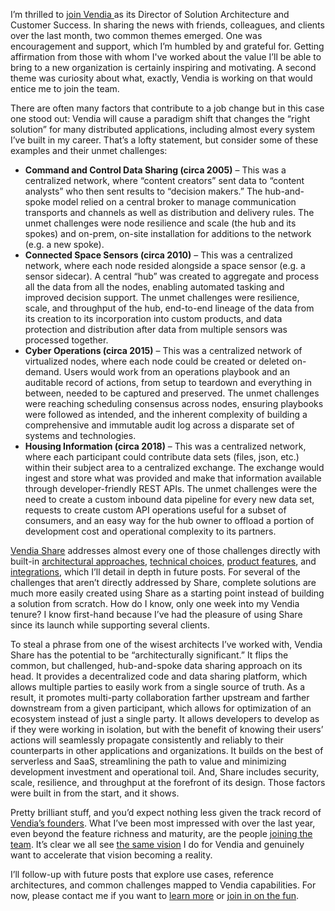 I’m thrilled to [join Vendia ](https://www.vendia.net/about) as its Director of Solution Architecture and Customer Success.  In sharing the news with friends, colleagues, and clients over the last month, two common themes emerged.  One was encouragement and support, which I’m humbled by and grateful for.  Getting affirmation from those with whom I've worked about the value I’ll be able to bring to a new organization is certainly inspiring and motivating.  A second theme was curiosity about what, exactly, Vendia is working on that would entice me to join the team.

There are often many factors that contribute to a job change but in this case one stood out:  Vendia will cause a paradigm shift that changes the “right solution” for many distributed applications, including almost every system I’ve built in my career.  That’s a lofty statement, but consider some of these examples and their unmet challenges:

* **Command and Control Data Sharing (circa 2005)** – This was a centralized network, where “content creators” sent data to “content analysts” who then sent results to “decision makers.”  The hub-and-spoke model relied on a central broker to manage communication transports and channels as well as distribution and delivery rules.  The unmet challenges were node resilience and scale (the hub and its spokes) and on-prem, on-site installation for additions to the network (e.g. a new spoke).
* **Connected Space Sensors (circa 2010)** – This was a centralized network, where each node resided alongside a space sensor (e.g. a sensor sidecar).  A central “hub” was created to aggregate and process all the data from all the nodes, enabling automated tasking and improved decision support.  The unmet challenges were resilience, scale, and throughput of the hub, end-to-end lineage of the data from its creation to its incorporation into custom products, and data protection and distribution after data from multiple sensors was processed together.
* **Cyber Operations (circa 2015)** – This was a centralized network of virtualized nodes, where each node could be created or deleted on-demand.  Users would work from an operations playbook and an auditable record of actions, from setup to teardown and everything in between, needed to be captured and preserved.  The unmet challenges were reaching scheduling consensus across nodes, ensuring playbooks were followed as intended, and the inherent complexity of building a comprehensive and immutable audit log across a disparate set of systems and technologies.
* **Housing Information (circa 2018)** – This was a centralized network, where each participant could contribute data sets (files, json, etc.) within their subject area to a centralized exchange.  The exchange would ingest and store what was provided and make that information available through developer-friendly REST APIs.  The unmet challenges were the need to create a custom inbound data pipeline for every new data set, requests to create custom API operations useful for a subset of consumers, and an easy way for the hub owner to offload a portion of development cost and operational complexity to its partners.

[Vendia Share](https://www.vendia.net/product) addresses almost every one of those challenges directly with built-in [architectural approaches](https://www.vendia.net/blog/decentralization), [technical choices](https://aws.amazon.com/blogs/developer/how-vendia-leverages-the-aws-cdk-to-dynamically-provision-cloud-infrastructure/), [product features](https://www.vendia.net/blog/whats-new-failed-tx-dlq), and [integrations](https://www.vendia.net/blog/dont-rip-and-replace-integrate), which I’ll detail in depth in future posts.  For several of the challenges that aren’t directly addressed by Share, complete solutions are much more easily created using Share as a starting point instead of building a solution from scratch.  How do I know, only one week into my Vendia tenure?  I know first-hand because I’ve had the pleasure of using Share since its launch while supporting several clients.

To steal a phrase from one of the wisest architects I’ve worked with, Vendia Share has the potential to be “architecturally significant.”  It flips the common, but challenged, hub-and-spoke data sharing approach on its head.  It provides a decentralized code and data sharing platform, which allows multiple parties to easily work from a single source of truth.  As a result, it promotes multi-party collaboration farther upstream and farther downstream from a given participant, which allows for optimization of an ecosystem instead of just a single party.  It allows developers to develop as if they were working in isolation, but with the benefit of knowing their users’ actions will seamlessly propagate consistently and reliably to their counterparts in other applications and organizations.  It builds on the best of serverless and SaaS, streamlining the path to value and minimizing development investment and operational toil.  And, Share includes security, scale, resilience, and throughput at the forefront of its design.  Those factors were built in from the start, and it shows.

Pretty brilliant stuff, and you’d expect nothing less given the track record of [Vendia’s founders](https://www.vendia.net/blog/meet-vendias-founders).  What I’ve been most impressed with over the last year, even beyond the feature richness and maturity, are the people [joining the team](https://www.vendia.net/blog/why-i-joined-vendia).  It’s clear we all see [the same vision](https://www.vendia.net/blog/gartner-cool-vendor) I do for Vendia and genuinely want to accelerate that vision becoming a reality.

I’ll follow-up with future posts that explore use cases, reference architectures, and common challenges mapped to Vendia capabilities.  For now, please contact me if you want to [learn more](https://www.vendia.net/blog/getting-started-with-vendia-share) or [join in on the fun](https://boards.greenhouse.io/vendia).